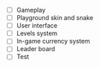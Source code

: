 - [ ] Gameplay
- [ ] Playground skin and snake
- [ ] User interface
- [ ] Levels system
- [ ] In-game currency system
- [ ] Leader board
- [ ] Test
